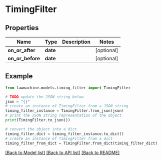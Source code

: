 # TimingFilter


## Properties

Name | Type | Description | Notes
------------ | ------------- | ------------- | -------------
**on_or_after** | **date** |  | [optional] 
**on_or_before** | **date** |  | [optional] 

## Example

```python
from lawmachine.models.timing_filter import TimingFilter

# TODO update the JSON string below
json = "{}"
# create an instance of TimingFilter from a JSON string
timing_filter_instance = TimingFilter.from_json(json)
# print the JSON string representation of the object
print(TimingFilter.to_json())

# convert the object into a dict
timing_filter_dict = timing_filter_instance.to_dict()
# create an instance of TimingFilter from a dict
timing_filter_from_dict = TimingFilter.from_dict(timing_filter_dict)
```
[[Back to Model list]](../README.md#documentation-for-models) [[Back to API list]](../README.md#documentation-for-api-endpoints) [[Back to README]](../README.md)


